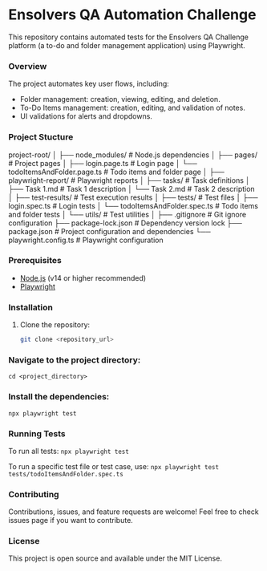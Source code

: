 # Ensolvers QA Automation Challenge 

This repository contains automated tests for the Ensolvers QA Challenge platform (a to-do and folder management application) using Playwright.

### Overview

The project automates key user flows, including:
- Folder management: creation, viewing, editing, and deletion.
- To-Do Items management: creation, editing, and validation of notes.
- UI validations for alerts and dropdowns.

### Project Stucture

project-root/
│
├── node_modules/               # Node.js dependencies
│
├── pages/                      # Project pages
│   ├── login.page.ts           # Login page
│   └── todoItemsAndFolder.page.ts  # Todo items and folder page
│
├── playwright-report/          # Playwright reports
│
├── tasks/                      # Task definitions
│   ├── Task 1.md               # Task 1 description
│   └── Task 2.md               # Task 2 description
│
├── test-results/               # Test execution results
│
├── tests/                      # Test files
│   ├── login.spec.ts           # Login tests
│   └── todoItemsAndFolder.spec.ts  # Todo items and folder tests
│   └── utils/                  # Test utilities
│
├── .gitignore                  # Git ignore configuration
├── package-lock.json           # Dependency version lock
├── package.json                # Project configuration and dependencies
└── playwright.config.ts        # Playwright configuration

### Prerequisites

- [Node.js](https://nodejs.org/) (v14 or higher recommended)
- [Playwright](https://playwright.dev/)

### Installation

1. Clone the repository:
   ```bash
   git clone <repository_url>
   
### Navigate to the project directory:
`cd <project_directory>`

### Install the dependencies:
`npx playwright test`

### Running Tests
To run all tests:
`npx playwright test`

To run a specific test file or test case, use:
`npx playwright test tests/todoItemsAndFolder.spec.ts`

### Contributing
Contributions, issues, and feature requests are welcome!
Feel free to check issues page if you want to contribute.

### License
This project is open source and available under the MIT License.

